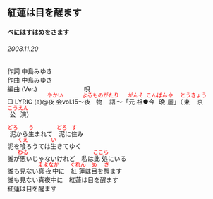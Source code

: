 <style type="text/css">
	ruby{
	    ruby-position: over;
	}
	ruby > rt{font-size: 12px;color:red;}
	p{font:16px;font-size: '楷体'}
</style>
## 紅蓮は目を醒ます
#### べにはすはめをさます
###### 2008.11.20


作詞     中島みゆき　　　　　   
作曲      中島みゆき  　　　   
編曲 (Ver.) 　　　　　　　
唄     　     
□ LYRIC (a)@<ruby><rb>夜会</rb><rp>(</rp><rt>やかい</rt><rp>)</rp></ruby>vol.15～<ruby><rb>夜</rb><rp>(</rp><rt>よる</rt><rp>)</rp></ruby><ruby><rb>物語</rb><rp>(</rp><rt>ものがたり</rt><rp>)</rp></ruby>～「<ruby><rb>元祖</rb><rp>(</rp><rt>がんそ</rt><rp>)</rp></ruby>●<ruby><rb>今晩</rb><rp>(</rp><rt>こんばん</rt><rp>)</rp></ruby><ruby><rb>屋</rb><rp>(</rp><rt>や</rt><rp>)</rp></ruby>」（<ruby><rb>東京</rb><rp>(</rp><rt>とうきょう</rt><rp>)</rp></ruby><ruby><rb>公演</rb><rp>(</rp><rt>こうえん</rt><rp>)</rp></ruby>）   
   
<ruby><rb>泥</rb><rp>(</rp><rt>どろ</rt><rp>)</rp></ruby>から<ruby><rb>生</rb><rp>(</rp><rt>う</rt><rp>)</rp></ruby>まれて　<ruby><rb>泥</rb><rp>(</rp><rt>どろ</rt><rp>)</rp></ruby>に<ruby><rb>住</rb><rp>(</rp><rt>す</rt><rp>)</rp></ruby>み   
泥を<ruby><rb>喰</rb><rp>(</rp><rt>くえ</rt><rp>)</rp></ruby>ろうては<ruby><rb>生</rb><rp>(</rp><rt>い</rt><rp>)</rp></ruby>きてゆく   
誰が<ruby><rb>悪</rb><rp>(</rp><rt>わる</rt><rp>)</rp></ruby>いじゃないけれど　私は<ruby><rb>此処</rb><rp>(</rp><rt>ここら</rt><rp>)</rp></ruby>にいる   
誰も見ない<ruby><rb>真夜中</rb><rp>(</rp><rt>まよなか</rt><rp>)</rp></ruby>に　<ruby><rb>紅蓮</rb><rp>(</rp><rt>ぐれん</rt><rp>)</rp></ruby>は<ruby><rb>目</rb><rp>(</rp><rt>め</rt><rp>)</rp></ruby>を<ruby><rb>醒</rb><rp>(</rp><rt>さ</rt><rp>)</rp></ruby>ます   
誰も見ない真夜中に　紅蓮は目を醒ます   
紅蓮は目を醒ます   